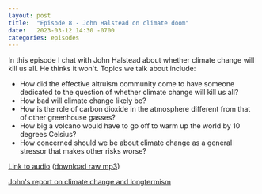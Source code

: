 ```yaml
---
layout: post
title:  "Episode 8 - John Halstead on climate doom"
date:   2023-03-12 14:30 -0700
categories: episodes
---
```


In this episode I chat with John Halstead about whether climate change will kill us all. He thinks it won't. Topics we talk about include:
- How did the effective altruism community come to have someone dedicated to the question of whether climate change will kill us all?
- How bad will climate change likely be?
- How is the role of carbon dioxide in the atmosphere different from that of other greenhouse gasses?
- How big a volcano would have to go off to warm up the world by 10 degrees Celsius?
- How concerned should we be about climate change as a general stressor that makes other risks worse?

[Link to audio](https://podcasts.google.com/feed/aHR0cHM6Ly9mZWVkcy5saWJzeW4uY29tLzQzODA4MS9yc3M/episode/YzZlNzU3MTQtZDI5NS00YWZkLTlkNGYtMjg3Y2QyOTJjNjRj) ([download raw mp3](https://www.dropbox.com/s/gadnojzcfuxh56p/JohnHalstead.mp3?dl=0))

[John's report on climate change and longtermism](https://drive.google.com/file/d/14od25qdb4sdDoXVDMoiSrTwuzYAMSpxK/view)
